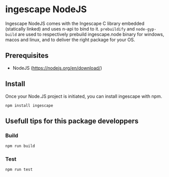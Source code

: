 # ingescape NodeJS

Ingescape NodeJS comes with the Ingescape C library embedded (statically linked) and uses n-api to bind to it.
`prebuildify` and `node-gyp-build` are used to respectively prebuild ingescape.node binary for windows, macos and linux, and to deliver the right package for your OS.


## Prerequisites

* NodeJS (https://nodejs.org/en/download/)


## Install 

Once your Node.JS project is initiated, you can install ingescape with npm. 
```
npm install ingescape
```


## Usefull tips for this package developpers

### Build
```bash
npm run build
```

### Test
```bash
npm run test
```